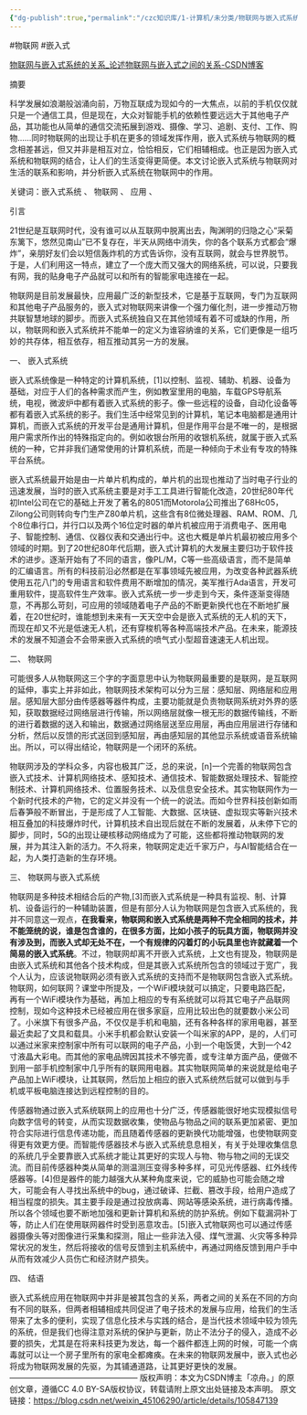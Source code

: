 ```yaml
---
{"dg-publish":true,"permalink":"/czc知识库/1-计算机/未分类/物联网与嵌入式系统的关系/","dgPassFrontmatter":true,"created":"2024-06-18T17:45:20.992+08:00","updated":"2024-12-08T12:27:33.573+08:00"}
---
```



#物联网 #嵌入式 

[物联网与嵌入式系统的关系\_论述物联网与嵌入式之间的关系-CSDN博客](https://blog.csdn.net/weixin_45106290/article/details/105847139)

摘要

科学发展如浪潮般汹涌向前，万物互联成为现如今的一大焦点，以前的手机仅仅就只是一个通信工具，但是现在，大众对智能手机的依赖性要远远大于其他电子产品，其功能也从简单的通信交流拓展到游戏、摄像、学习、追剧、支付、工作、购物……同时物联网的出现让手机在更多的领域发挥作用，嵌入式系统与物联网的概念相差甚远，但又并非是相互对立，恰恰相反，它们相辅相成。也正是因为嵌入式系统和物联网的结合，让人们的生活变得更简便。本文讨论嵌入式系统与物联网对生活的联系和影响，并分析嵌入式系统在物联网中的作用。

关键词：嵌入式系统
、 物联网 、 应用 、

引言

21世纪是互联网时代，没有谁可以从互联网中脱离出去，陶渊明的归隐之心“采菊东篱下，悠然见南山”已不复存在，半天从网络中消失，你的各个联系方式都会“爆炸”，亲朋好友们会以短信轰炸机的方式告诉你，没有互联网，就会与世界脱节。于是，人们利用这一特点，建立了一个庞大而又强大的网络系统，可以说，只要我有网，我的贴身电子产品就可以和所有的智能家电连接在一起。

物联网是目前发展最快，应用最广泛的新型技术，它是基于互联网，专门为互联网和其他电子产品服务的，嵌入式对物联网来讲像一个强力催化剂，进一步推动万物共联智慧地球的脚步。而嵌入式系统独自又在其他领域有着不可或缺的作用，所以，物联网和嵌入式系统并不能单一的定义为谁容纳谁的关系，它们更像是一组巧妙的共存体，相互依存，相互推动其另一方的发展。

一、 嵌入式系统

嵌入式系统像是一种特定的计算机系统，[1]以控制、监视、辅助、机器、设备为基础，对应于人们的各种需求而产生，例如教室里用的电脑，车载GPS导航系统，电视，微波炉中都有着嵌入式系统的影子。像一些远程的设备，自动化设备等都有着嵌入式系统的影子。我们生活中经常见到的计算机，笔记本电脑都是通用计算机，而嵌入式系统的开发平台是通用计算机，但是作用平台是不唯一的，是根据用户需求所作出的特殊指定向的。例如收银台所用的收银机系统，就属于嵌入式系统的一种，它并非我们通常使用的计算机系统，而是一种倾向于术业有专攻的特殊平台系统。

嵌入式系统最开始是由一片单片机构成的，单片机的出现也推动了当时电子行业的迅速发展，当时的嵌入式系统主要是对手工工具进行智能化改造，20世纪80年代初Intel公司在它的基础上开发了著名的8051而Motorola公司推出了68Hc05，Zilong公司则转向专门生产Z80单片机，这些含有8位微处理器、RAM、ROM、几个8位串行口，并行口以及两个16位定时器的单片机被应用于消费电子、医用电子、智能控制、通信、仪器仪表和交通出行中。这也大概是单片机最初被应用多个领域的时期。到了20世纪80年代后期，嵌入式计算机的大发展主要归功于软件技术的进步。逐渐开始有了不同的语言，像PL/M，C等一些高级语言，而不是简单的汇编语言。所有的科技前沿必然都是在军事领域先被应用，为改变各种武器系统使用五花八门的专用语言和软件费用不断增加的情况，美军推行Ada语言，开发可重用软件，提高软件生产效率。嵌入式系统一步一步走到今天，条件逐渐变得随意，不再那么苛刻，可应用的领域随着电子产品的不断更新换代也在不断地扩展着，在20世纪时，谁能想到未来有一天天空中会是嵌入式系统的无人机的天下，而现在却又不光是低速无人机，还有穿梭机等各种高端技术产品。在未来，能源技术的发展不知道会不会带来嵌入式系统的喷气式小型超音速速无人机出现。

二、
物联网

可能很多人从物联网这三个字的字面意思中认为物联网最重要的是联网，是互联网的延伸，事实上并非如此，物联网技术架构可以分为三层：感知层、网络层和应用层。感知层大部分由传感器等器件构成，主要功能就是负责物联网系统对外界的感知，获取数据经过网络层进行传输，所以网络层就像一根无形的数据传输线，不断的进行着数据的送入和输出，数据通过网络层送至应用层，再由应用层进行存储和分析，然后以反馈的形式送回到感知层，再由感知层的其他显示系统或语音系统输出。所以，可以得出结论，物联网是一个闭环的系统。

物联网涉及的学科众多，内容也极其广泛，总的来说，[n]一个完善的物联网包含嵌入式技术、计算机网络技术、感知技术、通信技术、智能数据处理技术、智能控制技术、计算机网络技术、位置服务技术、以及信息安全技术。其实物联网作为一个新时代技术的产物，它的定义并没有一个统一的说法。而如今世界科技创新如雨后春笋般不断冒出，于是形成了人工智能、大数据、区块链、虚拟现实等新兴技术相互叠加的科技爆炸时代，计算机技术自出现后就在不断的发展着，从未停下它的脚步，同时，5G的出现让硬核移动网络成为了可能，这些都将推动物联网的发展，并为其注入新的活力。不久将来，物联网定走近千家万户，与AI智能结合在一起，为人类打造新的生存环境。

三、
物联网与嵌入式系统

物联网是多种技术相结合后的产物,[3]而嵌入式系统是一种具有监视、制、计算机、设备运行的一种辅助装置，但是有部分人认为物联网是包含嵌入式系统的，我并不同意这一观点，**在我看来，物联网和嵌入式系统是两种不完全相同的技术，并不能笼统的说，谁是包含谁的，在很多方面，比如小孩子的玩具方面，物联网并没有涉及到，而嵌入式却无处不在，一个有规律的闪着灯的小玩具里也许就藏着一个简易的嵌入式系统**。不过，物联网却离不开嵌入式系统，上文也有提及，物联网是由嵌入式系统和其他各个技术构成，但是其嵌入式系统所包含的领域过于宽广，我个人认为，应该说物联网必须有嵌入式系统的支持而不是物联网包含嵌入式系统。物联网，如何联网？课堂中所提及，一个WiFi模块就可以搞定，只要电路匹配，再有一个WiFi模块作为基础，再加上相应的专有系统就可以将其它电子产品联网控制，现如今这种技术已经被应用在很多家庭，应用比较出色的就要数小米公司了。小米旗下有很多产品，不仅仅是手机和电脑，还有各种各样的家用电器，甚至最近卖起了文具和载具。小米手机都会默认安装一个叫米家的APP，是的，人们可以通过米家来控制家中所有可以联网的电子产品，小到一个电饭煲，大到一个42寸液晶大彩电。而其他的家电品牌因其技术不够完善，或专注单方面产品，便做不到用一部手机控制家中几乎所有的联网用电器。其实物联网简单的来说就是给电子产品加上WiFi模块，让其联网，然后加上相应的嵌入式系统然后就可以做到与手机或平板电脑连接达到远程控制的目的。

传感器物通过嵌入式系统联网上的应用也十分广泛，传感器能很好地实现模拟信号向数字信号的转变，从而实现数据收集，使物品与物品之间的联系更加紧密、更加符合实际进行信息传递功能，而且随着传感器的更新换代功能增强，也使物联网变得更有效更方便。而智能传感器技术与嵌入式系统息息相关，有关于处理收集信息的系统几乎全要靠嵌入式系统才能让其更好的实现人与物、物与物之间的无误交流。而目前传感器种类从简单的测温测压变得多种多样，可见光传感器、红外线传感器等。[4]但是器件的能力越强大从某种角度来说，它的威胁也可能会随之增大，可能会有人寻找出系统中的bug，通过破译、拦截、篡改手段，给用户造成了相当程度的损失。其主要手段是通过投放病毒、网站等感染系统，进行病毒传播。所以各个领域也要不断地加强和更新计算机和系统的防护系统。例如下载漏洞补丁等，防止人们在使用联网器件时受到恶意攻击。[5]嵌入式物联网也可以通过传感器摄像头等对图像进行采集和探测，阻止一些非法入侵、煤气泄漏、火灾等多种异常状况的发生，然后将接收的信号反馈到主机系统中，再通过网络反馈到用户手中从而有效减少人员伤亡和经济财产损失。

四、
结语

嵌入式系统应用在物联网中并非是被其包含的关系，两者之间的关系在不同的方向有不同的联系，但两者相辅相成共同促进了电子技术的发展与应用，给我们的生活带来了太多的便利，实现了信息化技术与实践的结合，是当代技术领域中较为领先的系统，但是我们也得注意对系统的保护与更新，防止不法分子的侵入，造成不必要的损失，尤其是在将来科技更为发达，每一个器件都连上网的时候，可能一个病毒就可以让一个房子里所有的家电全都瘫痪。在未来的物联网发展中，嵌入式也必将成为物联网发展的先驱，为其铺通道路，让其更好更快的发展。
————————————————
版权声明：本文为CSDN博主「凉舟。」的原创文章，遵循CC 4.0 BY-SA版权协议，转载请附上原文出处链接及本声明。
原文链接：https://blog.csdn.net/weixin_45106290/article/details/105847139
